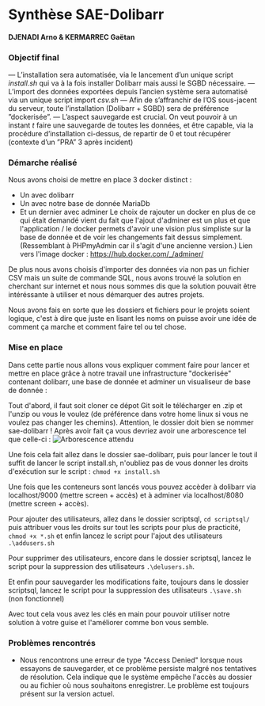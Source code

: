 # Synthèse SAE-Dolibarr
#### DJENADI Arno & KERMARREC Gaëtan

### Objectif final

— L’installation sera automatisée, via le lancement d’un unique script *install.sh* qui va à la fois installer Dolibarr mais aussi le SGBD nécessaire.
— L’import des données exportées depuis l’ancien système sera automatisé via un unique script import *csv.sh*
— Afin de s’affranchir de l’OS sous-jacent du serveur, toute l’installation (Dolibarr + SGBD) sera de préférence ”dockerisée”.
— L’aspect sauvegarde est crucial. On veut pouvoir à un instant *t* faire une sauvegarde de toutes les données, et être capable, via la procédure d’installation ci-dessus, de repartir de 0 et tout récupérer (contexte d’un ”PRA” 3 après incident)

### Démarche réalisé
Nous avons choisi de mettre en place 3 docker distinct :
- Un avec dolibarr
- Un avec notre base de donnée MariaDb
- Et un dernier avec adminer
Le choix de rajouter un docker en plus de ce qui était demandé vient du fait que l'ajout d'adminer est un plus et que l'application / le docker permets d'avoir une vision plus simpliste sur la base de donnée et de voir les changements fait dessus simplement.(Ressemblant à PHPmyAdmin car il s'agit d'une ancienne version.) Lien vers l'image docker : https://hub.docker.com/_/adminer/

De plus nous avons choisis d'importer des données via non pas un fichier CSV mais un suite de commande SQL, nous avons trouvé la solution en cherchant sur internet et nous nous sommes dis que la solution pouvait être intéréssante à utiliser et nous démarquer des autres projets.

Nous avons fais en sorte que les dossiers et fichiers pour le projets soient logique, c'est à dire que juste en lisant les noms on puisse avoir une idée de comment ça marche et comment faire tel ou tel chose.

### Mise en place 

Dans cette partie nous allons vous expliquer comment faire pour lancer et mettre en place grâce à notre travail une infrastructure "dockerisée" contenant dolibarr, une base de donnée et adminer un visualiseur de base de donnée : 

Tout d'abord, il faut soit cloner ce dépot Git soit le télécharger en .zip et l'unzip ou vous le voulez (de préférence dans votre home linux si vous ne voulez pas changer les chemins). Attention, le dossier doit bien se nommer sae-dolibarr !
Après avoir fait ça vous devriez avoir une arborescence tel que celle-ci :
![Arborescence attendu](./data/tree-dolibarr.png "Arborescence à avoir avec le fichier ZIP")

Une fois cela fait allez dans le dossier sae-dolibarr, puis pour lancer le tout il suffit de lancer le script install.sh, n'oubliez pas de vous donner les droits d'exécution sur le script :
`chmod +x install.sh`

Une fois que les conteneurs sont lancés vous pouvez accèder à dolibarr via localhost/9000 (mettre screen + accès) et à adminer via localhost/8080 (mettre screen + accès).

Pour ajouter des utilisateurs, allez dans le dossier scriptsql, `cd scriptsql/` puis attribuer vous les droits sur tout les scripts pour plus de practicité, `chmod +x *.sh` et enfin lancez le script pour l'ajout des utilisateurs `.\addusers.sh`

Pour supprimer des utilisateurs, encore dans le dossier scriptsql, lancez le script pour la suppression des utilisateurs `.\delusers.sh`.

Et enfin pour sauvegarder les modifications faite, toujours dans le dossier scriptsql, lancez le script pour la suppression des utilisateurs `.\save.sh` (non fonctionnel)

Avec tout cela vous avez les clés en main pour pouvoir utiliser notre solution à votre guise et l'améliorer comme bon vous semble.

### Problèmes rencontrés
- Nous rencontrons une erreur de type "Access Denied" lorsque nous essayons de sauvegarder, et ce problème persiste malgré nos tentatives de résolution. Cela indique que le système empêche l'accès au dossier ou au fichier où nous souhaitons enregistrer. Le problème est toujours présent sur la version actuel.
